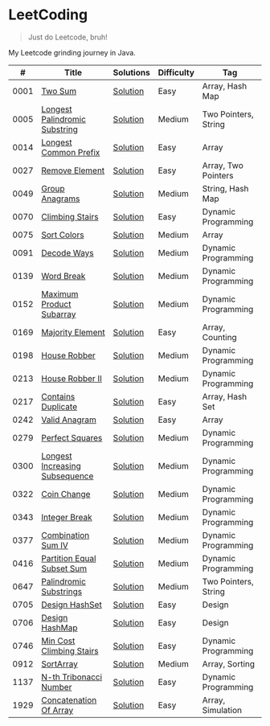 # LeetCoding

> Just do Leetcode, bruh!

My Leetcode grinding journey in Java.

| #    | Title                                                                                           | Solutions                                                                                              | Difficulty | Tag                  |
|------|-------------------------------------------------------------------------------------------------|--------------------------------------------------------------------------------------------------------|------------|----------------------|
| 0001 | [Two Sum](https://leetcode.com/problems/two-sum/)                                               | [Solution](src/main/java/org/redquark/leetcoding/arrays/TwoSum.java)                                   | Easy       | Array, Hash Map      |
| 0005 | [Longest Palindromic Substring](https://leetcode.com/problems/longest-palindromic-substring/)   | [Solution](src/main/java/org/redquark/leetcoding/twopointers/LongestPalindromicSubstring.java)         | Medium     | Two Pointers, String |
| 0014 | [Longest Common Prefix](https://leetcode.com/problems/longest-common-prefix/)                   | [Solution](src/main/java/org/redquark/leetcoding/arrays/LongestCommonPrefix.java)                      | Easy       | Array                |
| 0027 | [Remove Element](https://leetcode.com/problems/remove-element/)                                 | [Solution](src/main/java/org/redquark/leetcoding/arrays/RemoveElement.java)                            | Easy       | Array, Two Pointers  |
| 0049 | [Group Anagrams](https://leetcode.com/problems/group-anagrams/)                                 | [Solution](src/main/java/org/redquark/leetcoding/strings/GroupAnagrams.java)                           | Medium     | String, Hash Map     |
| 0070 | [Climbing Stairs](https://leetcode.com/problems/climbing-stairs/)                               | [Solution](src/main/java/org/redquark/leetcoding/dynamicprogramming/ClimbingStairs.java)               | Easy       | Dynamic Programming  |
| 0075 | [Sort Colors](https://leetcode.com/problems/sort-colors/)                                       | [Solution](src/main/java/org/redquark/leetcoding/arrays/SortColors.java)                               | Medium     | Array                |
| 0091 | [Decode Ways](https://leetcode.com/problems/decode-ways/)                                       | [Solution](src/main/java/org/redquark/leetcoding/dynamicprogramming/DecodeWays.java)                   | Medium     | Dynamic Programming  |
| 0139 | [Word Break](https://leetcode.com/problems/word-break/)                                         | [Solution](src/main/java/org/redquark/leetcoding/dynamicprogramming/WordBreak.java)                    | Medium     | Dynamic Programming  |
| 0152 | [Maximum Product Subarray](https://leetcode.com/problems/maximum-product-subarray/)             | [Solution](src/main/java/org/redquark/leetcoding/dynamicprogramming/MaximumProductSubarray.java)       | Medium     | Dynamic Programming  |
| 0169 | [Majority Element](https://leetcode.com/problems/majority-element/)                             | [Solution](src/main/java/org/redquark/leetcoding/arrays/MajorityElement.java)                          | Easy       | Array, Counting      |
| 0198 | [House Robber](https://leetcode.com/problems/house-robber/)                                     | [Solution](src/main/java/org/redquark/leetcoding/dynamicprogramming/HouseRobber.java)                  | Medium     | Dynamic Programming  |
| 0213 | [House Robber II](https://leetcode.com/problems/house-robber-ii/)                               | [Solution](src/main/java/org/redquark/leetcoding/dynamicprogramming/HouseRobberII.java)                | Medium     | Dynamic Programming  |
| 0217 | [Contains Duplicate](https://leetcode.com/problems/contains-duplicate/)                         | [Solution](src/main/java/org/redquark/leetcoding/arrays/ContainsDuplicate.java)                        | Easy       | Array, Hash Set      |
| 0242 | [Valid Anagram](https://leetcode.com/problems/valid-anagram/)                                   | [Solution](src/main/java/org/redquark/leetcoding/arrays/ValidAnagram.java)                             | Easy       | Array                |
| 0279 | [Perfect Squares](https://leetcode.com/problems/perfect-squares/)                               | [Solution](src/main/java/org/redquark/leetcoding/dynamicprogramming/PerfectSquares.java)               | Medium     | Dynamic Programming  |
| 0300 | [Longest Increasing Subsequence](https://leetcode.com/problems/longest-increasing-subsequence/) | [Solution](src/main/java/org/redquark/leetcoding/dynamicprogramming/LongestIncreasingSubsequence.java) | Medium     | Dynamic Programming  |
| 0322 | [Coin Change](https://leetcode.com/problems/coin-change/)                                       | [Solution](src/main/java/org/redquark/leetcoding/dynamicprogramming/CoinChange.java)                   | Medium     | Dynamic Programming  |
| 0343 | [Integer Break](https://leetcode.com/problems/integer-break/)                                   | [Solution](src/main/java/org/redquark/leetcoding/dynamicprogramming/IntegerBreak.java)                 | Medium     | Dynamic Programming  |
| 0377 | [Combination Sum IV](https://leetcode.com/problems/combination-sum-iv/)                         | [Solution](src/main/java/org/redquark/leetcoding/dynamicprogramming/CombinationSumIV.java)             | Medium     | Dynamic Programming  |
| 0416 | [Partition Equal Subset Sum](https://leetcode.com/problems/partition-equal-subset-sum/)         | [Solution](src/main/java/org/redquark/leetcoding/dynamicprogramming/PartitionEqualSubsetSum.java)      | Medium     | Dynamic Programming  |
| 0647 | [Palindromic Substrings](https://leetcode.com/problems/palindromic-substrings/)                 | [Solution](src/main/java/org/redquark/leetcoding/twopointers/PalindromicSubstrings.java)               | Medium     | Two Pointers, String |
| 0705 | [Design HashSet](https://leetcode.com/problems/design-hashset/)                                 | [Solution](src/main/java/org/redquark/leetcoding/design/DesignHashSet.java)                            | Easy       | Design               |
| 0706 | [Design HashMap](https://leetcode.com/problems/design-hashmap/)                                 | [Solution](src/main/java/org/redquark/leetcoding/design/DesignHashMap.java)                            | Easy       | Design               |
| 0746 | [Min Cost Climbing Stairs](https://leetcode.com/problems/min-cost-climbing-stairs/)             | [Solution](src/main/java/org/redquark/leetcoding/dynamicprogramming/MinCostClimbingStairs.java)        | Easy       | Dynamic Programming  |
| 0912 | [SortArray](https://leetcode.com/problems/sort-array/)                                          | [Solution](src/main/java/org/redquark/leetcoding/arrays/SortArray.java)                                | Medium     | Array, Sorting       |
| 1137 | [N-th Tribonacci Number](https://leetcode.com/problems/n-th-tribonacci-number/)                 | [Solution](src/main/java/org/redquark/leetcoding/dynamicprogramming/NthTribonacciNumber.java)          | Easy       | Dynamic Programming  |
| 1929 | [Concatenation Of Array](https://leetcode.com/problems/concatenation-of-array/)                 | [Solution](src/main/java/org/redquark/leetcoding/arrays/ConcatenationOfArray.java)                     | Easy       | Array, Simulation    |